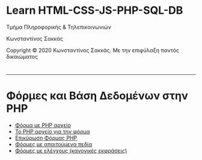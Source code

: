 <html>
<body>
<h1> Learn HTML-CSS-JS-PHP-SQL-DB</h1>
<p> Τμήμα Πληροφορικής & Τηλεπικοινωνιών </p>
<p> Κωνσταντίνος Σακκάς</p>
<p>Copyright © 2020 Κωνσταντίνος Σακκάς. Με την επιφύλαξη παντός δικαιώματος</p>
  <h1></h1>
<hr>

<h1>Φόρμες και Βάση Δεδομένων στην PHP</h1>

<ul>
<li><a href="./Code greek/form.html" target="_blank">Φόρμα με PHP αρχείο </a></li>
<li><a href="./Code greek/formcon.php" target="_blank">Το PHP αρχείο για την φόρμα </a></li>
<li><a href="./Code greek/form_validation.php" target="_blank">Επικύρωση Φόρμας PHP </a></li>
<li><a href="./Code greek/form_required.php" target="_blank">Φόρμες με απαιτούμενα πεδία</a></li>
<li><a href="./Code greek/form_mail_url.php" target="_blank">Φόρμες με ελέγχους (κανονικές εκφράσεις)</a></li>

</ul>
</body>
</html>
